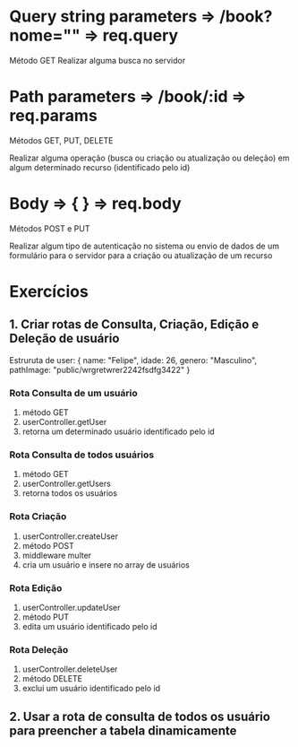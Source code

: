 # Query string parameters => /book?nome="" => req.query

Método GET
Realizar alguma busca no servidor

# Path parameters => /book/:id => req.params

Métodos GET, PUT, DELETE

Realizar alguma operação (busca ou criação ou atualização ou deleção) em algum determinado recurso (identificado pelo id)

# Body => { } => req.body

Métodos POST e PUT

Realizar algum tipo de autenticação no sistema ou envio de dados
de um formulário para o servidor para a criação ou atualização de um recurso

# Exercícios

## 1. Criar rotas de Consulta, Criação, Edição e Deleção de usuário

Estruruta de user:
{
    name: "Felipe",
    idade: 26,
    genero: "Masculino",
    pathImage: "public/wrgretwrer2242fsdfg3422"
}

### Rota Consulta de um usuário
1. método GET
2. userController.getUser 
3. retorna um determinado usuário identificado pelo id

### Rota Consulta de todos usuários
1. método GET
2. userController.getUsers
3. retorna todos os usuários

### Rota Criação
1. userController.createUser
2. método POST 
3. middleware multer
4. cria um usuário e insere no array de usuários

### Rota Edição
1. userController.updateUser
2. método PUT 
3. edita um usuário identificado pelo id

### Rota Deleção
1. userController.deleteUser
2. método DELETE 
3. exclui um usuário identificado pelo id


## 2. Usar a rota de consulta de todos os usuário para preencher a tabela dinamicamente

